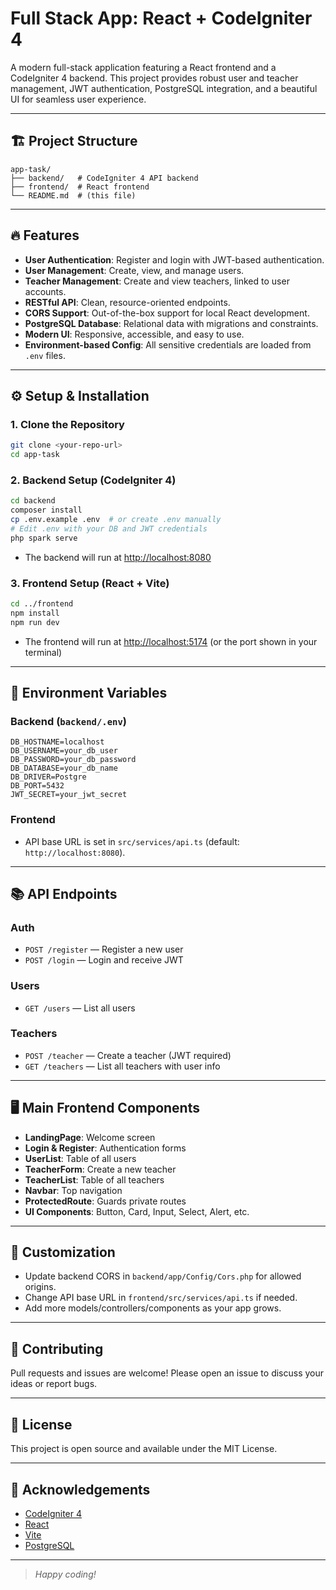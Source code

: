 # Full Stack App: React + CodeIgniter 4

A modern full-stack application featuring a React frontend and a CodeIgniter 4 backend. This project provides robust user and teacher management, JWT authentication, PostgreSQL integration, and a beautiful UI for seamless user experience.

---

## 🏗️ Project Structure

```
app-task/
├── backend/   # CodeIgniter 4 API backend
├── frontend/  # React frontend
└── README.md  # (this file)
```

---

## 🔥 Features

- **User Authentication**: Register and login with JWT-based authentication.
- **User Management**: Create, view, and manage users.
- **Teacher Management**: Create and view teachers, linked to user accounts.
- **RESTful API**: Clean, resource-oriented endpoints.
- **CORS Support**: Out-of-the-box support for local React development.
- **PostgreSQL Database**: Relational data with migrations and constraints.
- **Modern UI**: Responsive, accessible, and easy to use.
- **Environment-based Config**: All sensitive credentials are loaded from `.env` files.

---

## ⚙️ Setup & Installation

### 1. Clone the Repository
```bash
git clone <your-repo-url>
cd app-task
```

### 2. Backend Setup (CodeIgniter 4)
```bash
cd backend
composer install
cp .env.example .env  # or create .env manually
# Edit .env with your DB and JWT credentials
php spark serve
```
- The backend will run at [http://localhost:8080](http://localhost:8080)

### 3. Frontend Setup (React + Vite)
```bash
cd ../frontend
npm install
npm run dev
```
- The frontend will run at [http://localhost:5174](http://localhost:5174) (or the port shown in your terminal)

---

## 🔑 Environment Variables

### Backend (`backend/.env`)
```
DB_HOSTNAME=localhost
DB_USERNAME=your_db_user
DB_PASSWORD=your_db_password
DB_DATABASE=your_db_name
DB_DRIVER=Postgre
DB_PORT=5432
JWT_SECRET=your_jwt_secret
```

### Frontend
- API base URL is set in `src/services/api.ts` (default: `http://localhost:8080`).

---

## 📚 API Endpoints

### Auth
- `POST /register` — Register a new user
- `POST /login` — Login and receive JWT

### Users
- `GET /users` — List all users

### Teachers
- `POST /teacher` — Create a teacher (JWT required)
- `GET /teachers` — List all teachers with user info

---

## 🖥️ Main Frontend Components
- **LandingPage**: Welcome screen
- **Login & Register**: Authentication forms
- **UserList**: Table of all users
- **TeacherForm**: Create a new teacher
- **TeacherList**: Table of all teachers
- **Navbar**: Top navigation
- **ProtectedRoute**: Guards private routes
- **UI Components**: Button, Card, Input, Select, Alert, etc.

---

## 📝 Customization
- Update backend CORS in `backend/app/Config/Cors.php` for allowed origins.
- Change API base URL in `frontend/src/services/api.ts` if needed.
- Add more models/controllers/components as your app grows.

---

## 🤝 Contributing
Pull requests and issues are welcome! Please open an issue to discuss your ideas or report bugs.

---

## 📄 License
This project is open source and available under the MIT License.

---

## 🙏 Acknowledgements
- [CodeIgniter 4](https://codeigniter.com/)
- [React](https://react.dev/)
- [Vite](https://vitejs.dev/)
- [PostgreSQL](https://www.postgresql.org/)

---

> _Happy coding!_

